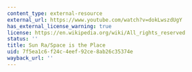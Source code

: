 ```yaml
---
content_type: external-resource
external_url: https://www.youtube.com/watch?v=dokLwszdUgY
has_external_license_warning: true
license: https://en.wikipedia.org/wiki/All_rights_reserved
status: ''
title: Sun Ra/Space is the Place
uid: 7f5ea1c6-f24c-4eef-92ce-8ab26c35374e
wayback_url: ''
---
```

